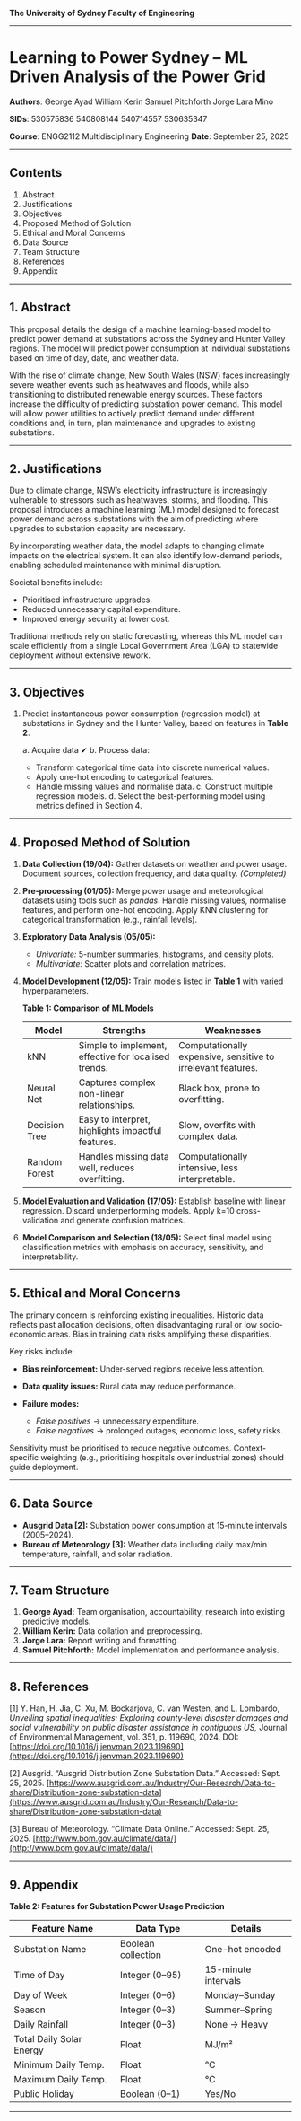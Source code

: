 **The University of Sydney**
**Faculty of Engineering**

---

# Learning to Power Sydney – ML Driven Analysis of the Power Grid

**Authors**:
George Ayad
William Kerin
Samuel Pitchforth
Jorge Lara Mino

**SIDs**:
530575836
540808144
540714557
530635347

**Course**: ENGG2112 Multidisciplinary Engineering
**Date**: September 25, 2025

---

## Contents

1. Abstract
2. Justifications
3. Objectives
4. Proposed Method of Solution
5. Ethical and Moral Concerns
6. Data Source
7. Team Structure
8. References
9. Appendix

---

## 1. Abstract

This proposal details the design of a machine learning-based model to predict power demand at substations across the Sydney and Hunter Valley regions. The model will predict power consumption at individual substations based on time of day, date, and weather data.

With the rise of climate change, New South Wales (NSW) faces increasingly severe weather events such as heatwaves and floods, while also transitioning to distributed renewable energy sources. These factors increase the difficulty of predicting substation power demand. This model will allow power utilities to actively predict demand under different conditions and, in turn, plan maintenance and upgrades to existing substations.

---

## 2. Justifications

Due to climate change, NSW’s electricity infrastructure is increasingly vulnerable to stressors such as heatwaves, storms, and flooding. This proposal introduces a machine learning (ML) model designed to forecast power demand across substations with the aim of predicting where upgrades to substation capacity are necessary.

By incorporating weather data, the model adapts to changing climate impacts on the electrical system. It can also identify low-demand periods, enabling scheduled maintenance with minimal disruption.

Societal benefits include:

* Prioritised infrastructure upgrades.
* Reduced unnecessary capital expenditure.
* Improved energy security at lower cost.

Traditional methods rely on static forecasting, whereas this ML model can scale efficiently from a single Local Government Area (LGA) to statewide deployment without extensive rework.

---

## 3. Objectives

1. Predict instantaneous power consumption (regression model) at substations in Sydney and the Hunter Valley, based on features in **Table 2**.

   a. Acquire data ✔
   b. Process data:

   * Transform categorical time data into discrete numerical values.
   * Apply one-hot encoding to categorical features.
   * Handle missing values and normalise data.
     c. Construct multiple regression models.
     d. Select the best-performing model using metrics defined in Section 4.

---

## 4. Proposed Method of Solution

1. **Data Collection (19/04):**
   Gather datasets on weather and power usage. Document sources, collection frequency, and data quality. *(Completed)*

2. **Pre-processing (01/05):**
   Merge power usage and meteorological datasets using tools such as *pandas*. Handle missing values, normalise features, and perform one-hot encoding. Apply KNN clustering for categorical transformation (e.g., rainfall levels).

3. **Exploratory Data Analysis (05/05):**

   * *Univariate:* 5-number summaries, histograms, and density plots.
   * *Multivariate:* Scatter plots and correlation matrices.

4. **Model Development (12/05):**
   Train models listed in **Table 1** with varied hyperparameters.

   **Table 1: Comparison of ML Models**

   | Model         | Strengths                                            | Weaknesses                                                   |
   | ------------- | ---------------------------------------------------- | ------------------------------------------------------------ |
   | kNN           | Simple to implement, effective for localised trends. | Computationally expensive, sensitive to irrelevant features. |
   | Neural Net    | Captures complex non-linear relationships.           | Black box, prone to overfitting.                             |
   | Decision Tree | Easy to interpret, highlights impactful features.    | Slow, overfits with complex data.                            |
   | Random Forest | Handles missing data well, reduces overfitting.      | Computationally intensive, less interpretable.               |

5. **Model Evaluation and Validation (17/05):**
   Establish baseline with linear regression. Discard underperforming models. Apply k=10 cross-validation and generate confusion matrices.

6. **Model Comparison and Selection (18/05):**
   Select final model using classification metrics with emphasis on accuracy, sensitivity, and interpretability.

---

## 5. Ethical and Moral Concerns

The primary concern is reinforcing existing inequalities. Historic data reflects past allocation decisions, often disadvantaging rural or low socio-economic areas. Bias in training data risks amplifying these disparities.

Key risks include:

* **Bias reinforcement:** Under-served regions receive less attention.
* **Data quality issues:** Rural data may reduce performance.
* **Failure modes:**

  * *False positives* → unnecessary expenditure.
  * *False negatives* → prolonged outages, economic loss, safety risks.

Sensitivity must be prioritised to reduce negative outcomes. Context-specific weighting (e.g., prioritising hospitals over industrial zones) should guide deployment.

---

## 6. Data Source

* **Ausgrid Data [2]:** Substation power consumption at 15-minute intervals (2005–2024).
* **Bureau of Meteorology [3]:** Weather data including daily max/min temperature, rainfall, and solar radiation.

---

## 7. Team Structure

1. **George Ayad:** Team organisation, accountability, research into existing predictive models.
2. **William Kerin:** Data collation and preprocessing.
3. **Jorge Lara:** Report writing and formatting.
4. **Samuel Pitchforth:** Model implementation and performance analysis.

---

## 8. References

[1] Y. Han, H. Jia, C. Xu, M. Bockarjova, C. van Westen, and L. Lombardo, *Unveiling spatial inequalities: Exploring county-level disaster damages and social vulnerability on public disaster assistance in contiguous US,* Journal of Environmental Management, vol. 351, p. 119690, 2024. DOI: [https://doi.org/10.1016/j.jenvman.2023.119690](https://doi.org/10.1016/j.jenvman.2023.119690)

[2] Ausgrid. “Ausgrid Distribution Zone Substation Data.” Accessed: Sept. 25, 2025. [https://www.ausgrid.com.au/Industry/Our-Research/Data-to-share/Distribution-zone-substation-data](https://www.ausgrid.com.au/Industry/Our-Research/Data-to-share/Distribution-zone-substation-data)

[3] Bureau of Meteorology. “Climate Data Online.” Accessed: Sept. 25, 2025. [http://www.bom.gov.au/climate/data/](http://www.bom.gov.au/climate/data/)

---

## 9. Appendix

**Table 2: Features for Substation Power Usage Prediction**

| Feature Name             | Data Type          | Details             |
| ------------------------ | ------------------ | ------------------- |
| Substation Name          | Boolean collection | One-hot encoded     |
| Time of Day              | Integer (0–95)     | 15-minute intervals |
| Day of Week              | Integer (0–6)      | Monday–Sunday       |
| Season                   | Integer (0–3)      | Summer–Spring       |
| Daily Rainfall           | Integer (0–3)      | None → Heavy        |
| Total Daily Solar Energy | Float              | MJ/m²               |
| Minimum Daily Temp.      | Float              | °C                  |
| Maximum Daily Temp.      | Float              | °C                  |
| Public Holiday           | Boolean (0–1)      | Yes/No              |

---
